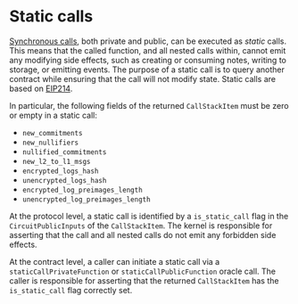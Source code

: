 # Static calls

[Synchronous calls](./sync-calls.md), both private and public, can be executed as _static_ calls. This means that the called function, and all nested calls within, cannot emit any modifying side effects, such as creating or consuming notes, writing to storage, or emitting events. The purpose of a static call is to query another contract while ensuring that the call will not modify state. Static calls are based on [EIP214](https://eips.ethereum.org/EIPS/eip-214).

In particular, the following fields of the returned `CallStackItem` must be zero or empty in a static call:

- `new_commitments`
- `new_nullifiers`
- `nullified_commitments`
- `new_l2_to_l1_msgs`
- `encrypted_logs_hash`
- `unencrypted_logs_hash`
- `encrypted_log_preimages_length`
- `unencrypted_log_preimages_length`

At the protocol level, a static call is identified by a `is_static_call` flag in the `CircuitPublicInputs` of the `CallStackItem`. The kernel is responsible for asserting that the call and all nested calls do not emit any forbidden side effects.

At the contract level, a caller can initiate a static call via a `staticCallPrivateFunction` or `staticCallPublicFunction` oracle call. The caller is responsible for asserting that the returned `CallStackItem` has the `is_static_call` flag correctly set.

